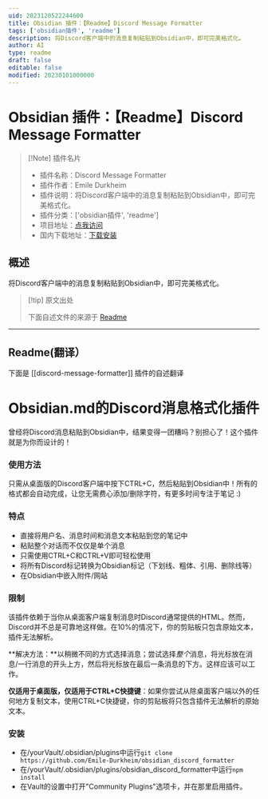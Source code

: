 ```yaml
---
uid: 2023120522244600
title: Obsidian 插件：【Readme】Discord Message Formatter
tags: ['obsidian插件', 'readme']
description: 将Discord客户端中的消息复制粘贴到Obsidian中，即可完美格式化。
author: AI
type: readme
draft: false
editable: false
modified: 20230101000000
---
```


# Obsidian 插件：【Readme】Discord Message Formatter

> [!Note] 插件名片
> - 插件名称：Discord Message Formatter
> - 插件作者：Emile Durkheim
> - 插件说明：将Discord客户端中的消息复制粘贴到Obsidian中，即可完美格式化。
> - 插件分类：['obsidian插件', 'readme']
> - 项目地址：[点我访问](https://github.com/Emile-Durkheim/obsidian_discord_formatter)
> - 国内下载地址：[下载安装](https://pkmer.cn/products/plugin/pluginMarket/?discord-message-formatter)

## 概述

将Discord客户端中的消息复制粘贴到Obsidian中，即可完美格式化。



> [!tip] 原文出处
> 
>下面自述文件的来源于 [Readme](https://ghproxy.net/https://raw.githubusercontent.com/Emile-Durkheim/obsidian_discord_formatter/main/README.md)
> 

---

## Readme(翻译）

下面是 [[discord-message-formatter]] 插件的自述翻译


# Obsidian.md的Discord消息格式化插件
曾经将Discord消息粘贴到Obsidian中，结果变得一团糟吗？别担心了！这个插件就是为你而设计的！
### 使用方法
只需从桌面版的Discord客户端中按下CTRL+C，然后粘贴到Obsidian中！所有的格式都会自动完成，让您无需费心添加/删除字符，有更多时间专注于笔记 :)
### 特点
- 直接将用户名、消息时间和消息文本粘贴到您的笔记中
- 粘贴整个对话而不仅仅是单个消息
- 只需使用CTRL+C和CTRL+V即可轻松使用
- 将所有Discord标记转换为Obsidian标记（下划线、粗体、引用、删除线等）
- 在Obsidian中嵌入附件/网站
### 限制
该插件依赖于当你从桌面客户端复制消息时Discord通常提供的HTML。然而，Discord并不总是可靠地这样做。在10%的情况下，你的剪贴板只包含原始文本，插件无法解析。

**解决方法：**以稍微不同的方式选择消息；尝试选择*整个*消息，将光标放在消息/一行消息的开头上方，然后将光标放在最后一条消息的下方。这样应该可以工作。

**仅适用于桌面版，仅适用于CTRL+C快捷键**：如果你尝试从除桌面客户端以外的任何地方复制文本，使用CTRL+C快捷键，你的剪贴板将只包含插件无法解析的原始文本。
### 安装

- 在/yourVault/.obsidian/plugins中运行`git clone https://github.com/Emile-Durkheim/obsidian_discord_formatter`
- 在/yourVault/.obsidian/plugins/obsidian_discord_formatter中运行`npm install`
- 在Vault的设置中打开"Community Plugins"选项卡，并在那里启用插件。




